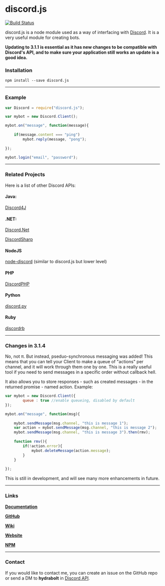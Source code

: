 # discord.js

[![Build Status](https://travis-ci.org/hydrabolt/discord.js.svg)](https://travis-ci.org/hydrabolt/discord.js)

discord.js is a node module used as a way of interfacing with
[Discord](https://discordapp.com/). It is a very useful module for creating
bots.

**Updating to 3.1.1 is essential as it has new changes to be compatible with Discord's API,
and to make sure your application still works an update is a good idea.**

### Installation
`npm install --save discord.js`

---

### Example
```js
var Discord = require("discord.js");

var mybot = new Discord.Client();

mybot.on("message", function(message){
	
	if(message.content === "ping")
		mybot.reply(message, "pong");
	
});

mybot.login("email", "password");
```
---

### Related Projects

Here is a list of other Discord APIs:

#### Java:
[Discord4J](https://github.com/nerd/Discord4J)
#### .NET:
[Discord.Net](https://github.com/RogueException/Discord.Net)

[DiscordSharp](https://github.com/Luigifan/DiscordSharp)
#### NodeJS
[node-discord](https://github.com/izy521/node-discord) (similar to discord.js but lower level)

#### PHP
[DiscordPHP](https://github.com/teamreflex/DiscordPHP)

#### Python
[discord.py](https://github.com/Rapptz/discord.py)

#### Ruby
[discordrb](https://github.com/meew0/discordrb)

---

### Changes in 3.1.4

No, not π. But instead, pseduo-synchronous messaging was added! This means that
you can tell your Client to make a queue of "actions" per channel, and it will
work through them one by one. This is a really useful tool if you need to send
messages in a specific order without callback hell.

It also allows you to store responses - such as created messages - in the returned
promise - named action. Example:

```js
var mybot = new Discord.Client({
    	queue : true //enable queueing, disabled by default
});

mybot.on("message", function(msg){
	
	mybot.sendMessage(msg.channel, "this is message 1");
	var action = mybot.sendMessage(msg.channel, "this is message 2");
	mybot.sendMessage(msg.channel, "this is message 3").then(rmv);
	
	function rmv(){
	    if(!action.error){
			mybot.deleteMessage(action.message);	
		}	
	}
	
});
```

This is still in development, and will see many more enhancements in future.

---

### Links
**[Documentation](https://github.com/discord-js/discord.js/wiki/Documentation)**

**[GitHub](https://github.com/discord-js/discord.js)**

**[Wiki](https://github.com/discord-js/discord.js/wiki)**

**[Website](http://discord-js.github.io/)**

**[NPM](npmjs.com/package/discord.js)**

---

### Contact

If you would like to contact me, you can create an issue on the GitHub repo
or send a DM to **hydrabolt** in [Discord API](https://discord.gg/0SBTUU1wZTYd2XyW).
